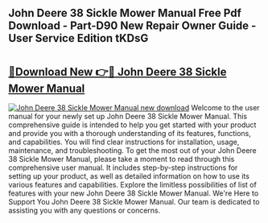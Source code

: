 ## John Deere 38 Sickle Mower Manual Free Pdf Download - Part-D90 New Repair Owner Guide - User Service Edition tKDsG

# <h2><a href="http://bc86237.oget.top/?id=John+Deere+38+Sickle+Mower+Manual">🔗Download New 👉🔴 John Deere 38 Sickle Mower Manual</a></h2>

[![John Deere 38 Sickle Mower Manual new download](https://i.imgur.com/5g1atiW.png)](http://bc86237.oget.top/?id=John+Deere+38+Sickle+Mower+Manual)
Welcome to the user manual for your newly set up John Deere 38 Sickle Mower Manual. This comprehensive guide is intended to help you get started with your product and provide you with a thorough understanding of its features, functions, and capabilities. You will find clear instructions for installation, usage, maintenance, and troubleshooting. To get the most out of your John Deere 38 Sickle Mower Manual, please take a moment to read through this comprehensive user manual. It includes step-by-step instructions for setting up your product, as well as detailed information on how to use its various features and capabilities. Explore the limitless possibilities of list of features with your new John Deere 38 Sickle Mower Manual. We're Here to Support You John Deere 38 Sickle Mower Manual. Our team is dedicated to assisting you with any questions or concerns.
